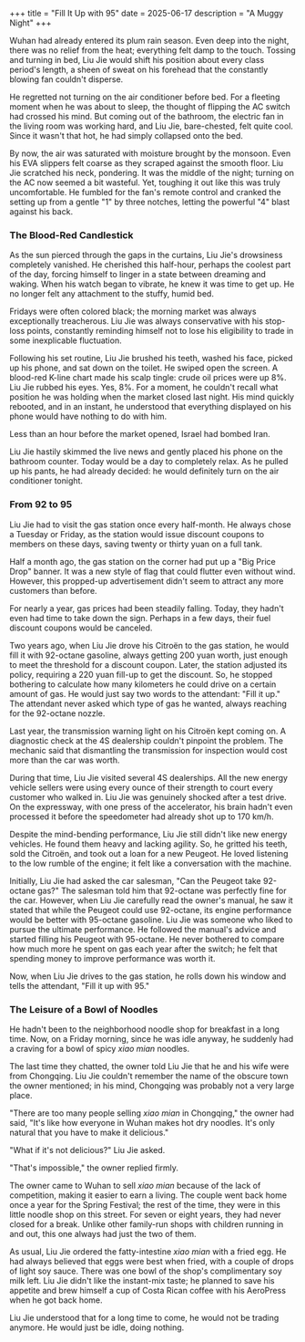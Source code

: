+++
title = "Fill It Up with 95"
date = 2025-06-17
description = "A Muggy Night"
+++

Wuhan had already entered its plum rain season. Even deep into the night, there was no relief from the heat; everything felt damp to the touch. Tossing and turning in bed, Liu Jie would shift his position about every class period's length, a sheen of sweat on his forehead that the constantly blowing fan couldn't disperse.

He regretted not turning on the air conditioner before bed. For a fleeting moment when he was about to sleep, the thought of flipping the AC switch had crossed his mind. But coming out of the bathroom, the electric fan in the living room was working hard, and Liu Jie, bare-chested, felt quite cool. Since it wasn't that hot, he had simply collapsed onto the bed.

By now, the air was saturated with moisture brought by the monsoon. Even his EVA slippers felt coarse as they scraped against the smooth floor. Liu Jie scratched his neck, pondering. It was the middle of the night; turning on the AC now seemed a bit wasteful. Yet, toughing it out like this was truly uncomfortable. He fumbled for the fan's remote control and cranked the setting up from a gentle "1" by three notches, letting the powerful "4" blast against his back.

### The Blood-Red Candlestick
As the sun pierced through the gaps in the curtains, Liu Jie's drowsiness completely vanished. He cherished this half-hour, perhaps the coolest part of the day, forcing himself to linger in a state between dreaming and waking. When his watch began to vibrate, he knew it was time to get up. He no longer felt any attachment to the stuffy, humid bed.

Fridays were often colored black; the morning market was always exceptionally treacherous. Liu Jie was always conservative with his stop-loss points, constantly reminding himself not to lose his eligibility to trade in some inexplicable fluctuation.

Following his set routine, Liu Jie brushed his teeth, washed his face, picked up his phone, and sat down on the toilet. He swiped open the screen. A blood-red K-line chart made his scalp tingle: crude oil prices were up 8%. Liu Jie rubbed his eyes. Yes, 8%. For a moment, he couldn't recall what position he was holding when the market closed last night. His mind quickly rebooted, and in an instant, he understood that everything displayed on his phone would have nothing to do with him.

Less than an hour before the market opened, Israel had bombed Iran.

Liu Jie hastily skimmed the live news and gently placed his phone on the bathroom counter. Today would be a day to completely relax. As he pulled up his pants, he had already decided: he would definitely turn on the air conditioner tonight.

### From 92 to 95
Liu Jie had to visit the gas station once every half-month. He always chose a Tuesday or Friday, as the station would issue discount coupons to members on these days, saving twenty or thirty yuan on a full tank.

Half a month ago, the gas station on the corner had put up a "Big Price Drop" banner. It was a new style of flag that could flutter even without wind. However, this propped-up advertisement didn't seem to attract any more customers than before.

For nearly a year, gas prices had been steadily falling. Today, they hadn't even had time to take down the sign. Perhaps in a few days, their fuel discount coupons would be canceled.

Two years ago, when Liu Jie drove his Citroën to the gas station, he would fill it with 92-octane gasoline, always getting 200 yuan worth, just enough to meet the threshold for a discount coupon. Later, the station adjusted its policy, requiring a 220 yuan fill-up to get the discount. So, he stopped bothering to calculate how many kilometers he could drive on a certain amount of gas. He would just say two words to the attendant: "Fill it up." The attendant never asked which type of gas he wanted, always reaching for the 92-octane nozzle.

Last year, the transmission warning light on his Citroën kept coming on. A diagnostic check at the 4S dealership couldn't pinpoint the problem. The mechanic said that dismantling the transmission for inspection would cost more than the car was worth.

During that time, Liu Jie visited several 4S dealerships. All the new energy vehicle sellers were using every ounce of their strength to court every customer who walked in. Liu Jie was genuinely shocked after a test drive. On the expressway, with one press of the accelerator, his brain hadn't even processed it before the speedometer had already shot up to 170 km/h.

Despite the mind-bending performance, Liu Jie still didn't like new energy vehicles. He found them heavy and lacking agility. So, he gritted his teeth, sold the Citroën, and took out a loan for a new Peugeot. He loved listening to the low rumble of the engine; it felt like a conversation with the machine.

Initially, Liu Jie had asked the car salesman, "Can the Peugeot take 92-octane gas?" The salesman told him that 92-octane was perfectly fine for the car. However, when Liu Jie carefully read the owner's manual, he saw it stated that while the Peugeot could use 92-octane, its engine performance would be better with 95-octane gasoline. Liu Jie was someone who liked to pursue the ultimate performance. He followed the manual's advice and started filling his Peugeot with 95-octane. He never bothered to compare how much more he spent on gas each year after the switch; he felt that spending money to improve performance was worth it.

Now, when Liu Jie drives to the gas station, he rolls down his window and tells the attendant, "Fill it up with 95."

### The Leisure of a Bowl of Noodles
He hadn't been to the neighborhood noodle shop for breakfast in a long time. Now, on a Friday morning, since he was idle anyway, he suddenly had a craving for a bowl of spicy *xiao mian* noodles.

The last time they chatted, the owner told Liu Jie that he and his wife were from Chongqing. Liu Jie couldn't remember the name of the obscure town the owner mentioned; in his mind, Chongqing was probably not a very large place.

"There are too many people selling *xiao mian* in Chongqing," the owner had said, "It's like how everyone in Wuhan makes hot dry noodles. It's only natural that you have to make it delicious."

"What if it's not delicious?" Liu Jie asked.

"That's impossible," the owner replied firmly.

The owner came to Wuhan to sell *xiao mian* because of the lack of competition, making it easier to earn a living. The couple went back home once a year for the Spring Festival; the rest of the time, they were in this little noodle shop on this street. For seven or eight years, they had never closed for a break. Unlike other family-run shops with children running in and out, this one always had just the two of them.

As usual, Liu Jie ordered the fatty-intestine *xiao mian* with a fried egg. He had always believed that eggs were best when fried, with a couple of drops of light soy sauce. There was one bowl of the shop's complimentary soy milk left. Liu Jie didn't like the instant-mix taste; he planned to save his appetite and brew himself a cup of Costa Rican coffee with his AeroPress when he got back home.

Liu Jie understood that for a long time to come, he would not be trading anymore. He would just be idle, doing nothing.

